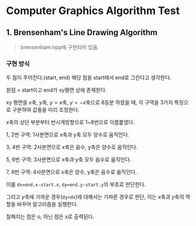# Computer Graphics Algorithm Test

## 1. Brensenham's Line Drawing Algorithm

> brensenham.hpp에 구현되어 있음.

### 구현 방식

두 점이 주어진다.(start, end) 해당 점을 start에서 end로 그린다고 생각한다.

원점 = start이고 end가 $xy$평면 상에 존재한다.

xy 평면을 $x$축, $y$축, $y=x$축, $y=-x$축으로 8등분 하였을 때, 각 구역을 3가지 특징으로 구분하여 값들을 미리 조정한다.

$x$축의 상단 부분부터 반시계방향으로 1~8번으로 이름붙였다.

1, 2번 구역: 1사분면으로 x축과 y축 모두 양수로 움직인다.

3, 4번 구역: 2사분면으로 x축은 음수, y축은 양수로 움직인다.

5, 6번 구역: 3사분면으로 x축과 y축 모두 음수로 움직인다.

7, 8번 구역: 4사분면으로 x축은 양수, y축은 음수로 움직인다.

이를 `dx=end.x-start.x`, `dy=end.y-start.y`의 부호로 판단한다.

그리고 $y$축에 가까운 경우(`dy>dx`)에 대해서는 가파른 경우로 판단, 이는 $x$축과 $y$축의 역할을 바꾸어 알고리즘을 실행한다.

칠해지는 점은 o, 아닌 점은 x로 출력된다.
